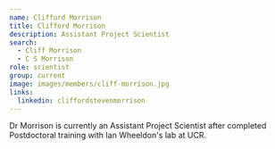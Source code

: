 ```yaml
---
name: Clifford Morrison
title: Clifford Morrison
description: Assistant Project Scientist
search:
  - Cliff Morrison
  - C S Morrison
role: scientist
group: current
image: images/members/cliff-morrison.jpg
links:
  linkedin: cliffordstevenmorrison
---
```


Dr Morrison is currently an Assistant Project Scientist after completed Postdoctoral training with Ian Wheeldon's lab at UCR.
